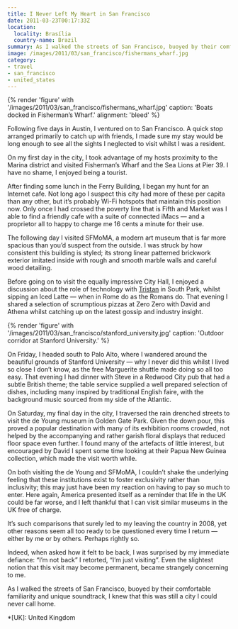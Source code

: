 ```yaml
---
title: I Never Left My Heart in San Francisco
date: 2011-03-23T00:17:33Z
location:
  locality: Brasília
  country-name: Brazil
summary: As I walked the streets of San Francisco, buoyed by their comfortable familiarity and unique soundtrack, I knew that this was still a city I could never call home.
image: /images/2011/03/san_francisco/fishermans_wharf.jpg
category:
- travel
- san_francisco
- united_states
---
```

{% render 'figure' with '/images/2011/03/san_francisco/fishermans_wharf.jpg'
  caption: 'Boats docked in Fisherman’s Wharf.'
  alignment: 'bleed'
%}

Following five days in Austin, I ventured on to San Francisco. A quick stop arranged primarily to catch up with friends, I made sure my stay would be long enough to see all the sights I neglected to visit whilst I was a resident.

On my first day in the city, I took advantage of my hosts proximity to the Marina district and visited Fisherman’s Wharf and the Sea Lions at Pier 39. I have no shame, I enjoyed being a tourist.

After finding some lunch in the Ferry Building, I began my hunt for an Internet cafe. Not long ago I suspect this city had more of these per capita than any other, but it’s probably Wi-Fi hotspots that maintain this position now. Only once I had crossed the poverty line that is Fifth and Market was I able to find a friendly cafe with a suite of connected iMacs — and a proprietor all to happy to charge me 16 cents a minute for their use.

The following day I visited SFMoMA, a modern art museum that is far more spacious than you’d suspect from the outside. I was struck by how consistent this building is styled; its strong linear patterned brickwork exterior imitated inside with rough and smooth marble walls and careful wood detailing.

Before going on to visit the equally impressive City Hall, I enjoyed a discussion about the role of technology with [Tristan][1] in South Park, whilst sipping an Iced Latte — when in Rome do as the Romans do. That evening I shared a selection of scrumptious pizzas at Zero Zero with David and Athena whilst catching up on the latest gossip and industry insight.

{% render 'figure' with '/images/2011/03/san_francisco/stanford_university.jpg'
  caption: 'Outdoor corridor at Stanford University.'
%}

On Friday, I headed south to Palo Alto, where I wandered around the beautiful grounds of Stanford University — why I never did this whilst I lived so close I don’t know, as the free Marguerite shuttle made doing so all too easy. That evening I had dinner with Steve in a Redwood City pub that had a subtle British theme; the table service supplied a well prepared selection of dishes, including many inspired by traditional English faire, with the background music sourced from my side of the Atlantic.

On Saturday, my final day in the city, I traversed the rain drenched streets to visit the de Young museum in Golden Gate Park. Given the down pour, this proved a popular destination with many of its exhibition rooms crowded, not helped by the accompanying and rather garish floral displays that reduced floor space even further. I found many of the artefacts of little interest, but encouraged by David I spent some time looking at their Papua New Guinea collection, which made the visit worth while.

On both visiting the de Young and SFMoMA, I couldn’t shake the underlying feeling that these institutions exist to foster exclusivity rather than inclusivity; this may just have been my reaction on having to pay so much to enter. Here again, America presented itself as a reminder that life in the UK could be far worse, and I left thankful that I can visit similar museums in the UK free of charge.

It’s such comparisons that surely led to my leaving the country in 2008, yet other reasons seem all too ready to be questioned every time I return — either by me or by others. Perhaps rightly so.

Indeed, when asked how it felt to be back, I was surprised by my immediate defiance: “I’m not back” I retorted, “I’m just visiting”. Even the slightest notion that this visit may become permanent, became strangely concerning to me.

As I walked the streets of San Francisco, buoyed by their comfortable familiarity and unique soundtrack, I knew that this was still a city I could never call home.

[1]: http://tristanharris.com/

*[UK]: United Kingdom
